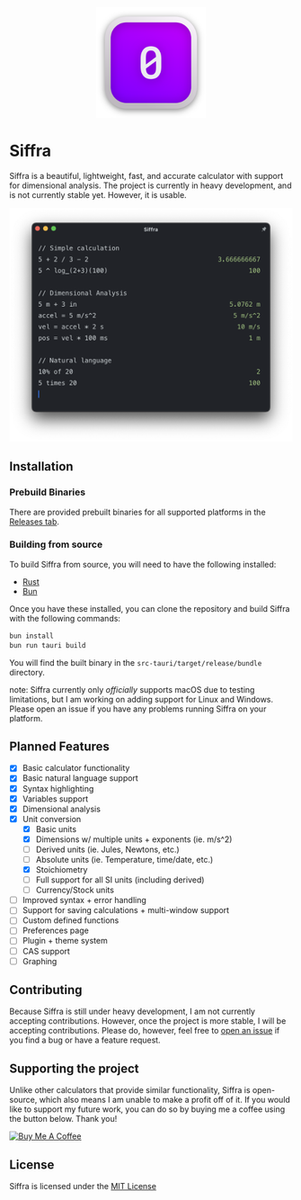 <div align="center">
    <img src="desktop/src-tauri/app-icon.png" alt="Siffra logo" width="196" height="196">
</div>


# Siffra

Siffra is a beautiful, lightweight, fast, and accurate calculator with support for dimensional analysis.
The project is currently in heavy development, and is not currently stable yet. However, it is usable.

<div align="center">
    <img src="screenshot.png" alt="Siffra screenshot">
</div>

## Installation
### Prebuild Binaries

There are provided prebuilt binaries for all supported platforms in the [Releases tab](https://github.com/ImpossibleReality/Siffra/releases).

### Building from source
To build Siffra from source, you will need to have the following installed:
- [Rust](https://www.rust-lang.org/tools/install)
- [Bun](https://bun.sh)

Once you have these installed, you can clone the repository and build Siffra with the following commands:
```sh
bun install
bun run tauri build
```

You will find the built binary in the `src-tauri/target/release/bundle` directory.

note: Siffra currently only *officially* supports macOS due to testing limitations, but I am working on adding support for Linux and Windows. Please open an issue if you have any problems running Siffra on your platform.

## Planned Features
- [x] Basic calculator functionality
- [x] Basic natural language support
- [x] Syntax highlighting
- [x] Variables support
- [x] Dimensional analysis
- [x] Unit conversion
  - [x] Basic units
  - [x] Dimensions w/ multiple units + exponents (ie. m/s^2)
  - [ ] Derived units (ie. Jules, Newtons, etc.)
  - [ ] Absolute units (ie. Temperature, time/date, etc.)
  - [x] Stoichiometry
  - [ ] Full support for all SI units (including derived)
  - [ ] Currency/Stock units
- [ ] Improved syntax + error handling
- [ ] Support for saving calculations + multi-window support
- [ ] Custom defined functions
- [ ] Preferences page
- [ ] Plugin + theme system
- [ ] CAS support
- [ ] Graphing

## Contributing

Because Siffra is still under heavy development, I am not currently accepting contributions. However, once the project is more stable, I will be accepting contributions. Please do, however, feel free to [open an issue](https://github.com/ImpossibleReality/Siffra/issues/new) if you find a bug or have a feature request.

## Supporting the project
Unlike other calculators that provide similar functionality, Siffra is open-source, which also means I am unable to make a profit off of it. If you would like to support my future work, you can do so by buying me a coffee using the button below. Thank you!

<a href="https://www.buymeacoffee.com/johannovak" target="_blank"><img src="https://cdn.buymeacoffee.com/buttons/v2/default-yellow.png" alt="Buy Me A Coffee" style="height: 60px !important;width: 217px !important;" ></a>

## License

Siffra is licensed under the [MIT License](https://opensource.org/license/mit/)
